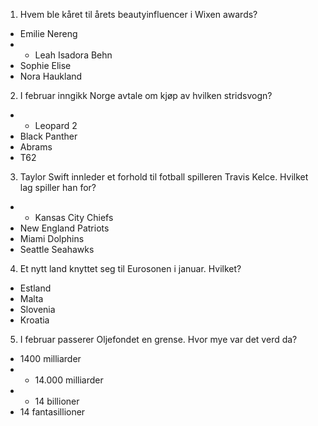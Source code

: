 1. Hvem ble kåret til årets beautyinfluencer i Wixen awards?
- Emilie Nereng
- * Leah Isadora Behn
- Sophie Elise
- Nora Haukland

2. I februar inngikk Norge avtale om kjøp av hvilken stridsvogn?
- * Leopard 2
- Black Panther
- Abrams
- T62

3. Taylor Swift innleder et forhold til fotball spilleren Travis Kelce. Hvilket lag spiller han for?

- - Kansas City Chiefs
- New England Patriots
- Miami Dolphins
- Seattle Seahawks

4. Et nytt land knyttet seg til Eurosonen i januar. Hvilket?

- Estland
- Malta
- Slovenia
- Kroatia

5. I februar passerer Oljefondet en grense. Hvor mye var det verd da?

- 1400 milliarder
- - 14.000 milliarder
- - 14 billioner
- 14 fantasillioner


